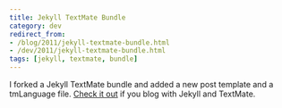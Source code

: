```yaml
---
title: Jekyll TextMate Bundle
category: dev
redirect_from:
- /blog/2011/jekyll-textmate-bundle.html
- /dev/2011/jekyll-textmate-bundle.html
tags: [jekyll, textmate, bundle]
---
```


I forked a Jekyll TextMate bundle and added a new post template and a
tmLanguage file. [Check it out][1] if you blog with Jekyll and TextMate.

[1]: https://github.com/itspriddle/jekyll-tmbundle

